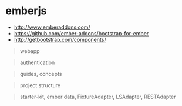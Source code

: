 emberjs
=======

* http://www.emberaddons.com/
* https://github.com/ember-addons/bootstrap-for-ember
* http://getbootstrap.com/components/

> webapp

> authentication

> guides, concepts

> project structure

> starter-kit, ember data, FixtureAdapter, LSAdapter, RESTAdapter
